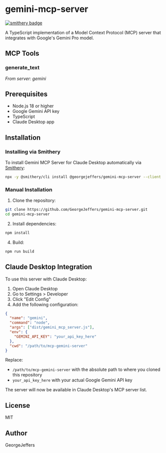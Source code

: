 # gemini-mcp-server

[![smithery badge](https://smithery.ai/badge/@georgejeffers/gemini-mcp-server)](https://smithery.ai/server/@georgejeffers/gemini-mcp-server)

A TypeScript implementation of a Model Context Protocol (MCP) server that integrates with Google's Gemini Pro model.

## MCP Tools

### generate_text
*From server: gemini*

## Prerequisites

- Node.js 18 or higher
- Google Gemini API key
- TypeScript
- Claude Desktop app

## Installation

### Installing via Smithery

To install Gemini MCP Server for Claude Desktop automatically via [Smithery](https://smithery.ai/server/@georgejeffers/gemini-mcp-server):

```bash
npx -y @smithery/cli install @georgejeffers/gemini-mcp-server --client claude
```

### Manual Installation
1. Clone the repository:
```bash
git clone https://github.com/GeorgeJeffers/gemini-mcp-server.git
cd gemini-mcp-server
```

2. Install dependencies:
```bash
npm install
```

4. Build:
```bash
npm run build
```

## Claude Desktop Integration

To use this server with Claude Desktop:

1. Open Claude Desktop
2. Go to Settings > Developer
3. Click "Edit Config"
4. Add the following configuration:

```json
{
  "name": "gemini",
  "command": "node",
  "args": ["dist/gemini_mcp_server.js"],
  "env": {
    "GEMINI_API_KEY": "your_api_key_here"
  },
  "cwd": "/path/to/mcp-gemini-server"
}
```

Replace:
- `/path/to/mcp-gemini-server` with the absolute path to where you cloned this repository
- `your_api_key_here` with your actual Google Gemini API key

The server will now be available in Claude Desktop's MCP server list.

## License

MIT

## Author

GeorgeJeffers
